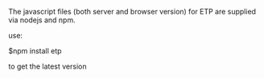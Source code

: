 The javascript files (both server and browser version) for ETP are supplied via nodejs and npm.

use:

$npm install etp 

to get the latest version